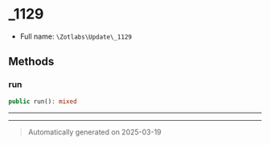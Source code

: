 
# _1129





* Full name: `\Zotlabs\Update\_1129`




## Methods


### run



```php
public run(): mixed
```












***


***
> Automatically generated on 2025-03-19
